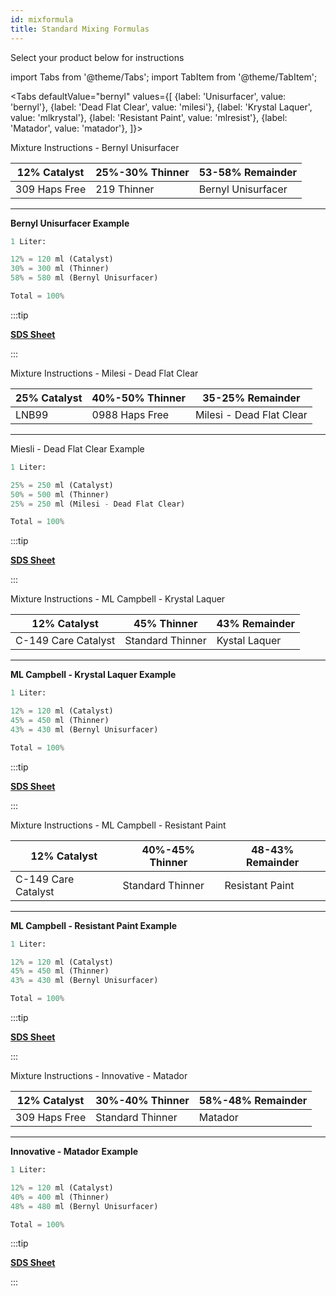 ```yaml
---
id: mixformula
title: Standard Mixing Formulas
---
```


Select your product below for instructions

import Tabs from '@theme/Tabs';
import TabItem from '@theme/TabItem';

<Tabs
  defaultValue="bernyl"
  values={[
    {label: 'Unisurfacer', value: 'bernyl'},
    {label: 'Dead Flat Clear', value: 'milesi'},
    {label: 'Krystal Laquer', value: 'mlkrystal'},
    {label: 'Resistant Paint', value: 'mlresist'},
    {label: 'Matador', value: 'matador'},
  ]}>
  <TabItem value="bernyl">

Mixture Instructions - Bernyl Unisurfacer

| 12% Catalyst  | 25%-30% Thinner | 53-58% Remainder |
| ---          | ---              |              --- |
| 309 Haps Free | 219 Thinner | Bernyl Unisurfacer |

___

**Bernyl Unisurfacer Example**

```python {3-5}
1 Liter:

12% = 120 ml (Catalyst)
30% = 300 ml (Thinner)
58% = 580 ml (Bernyl Unisurfacer)

Total = 100%
```
:::tip

[**SDS Sheet**](https://www.acromapro.com/swaservice/hearsdata/HearsDocumentLookupAction/download/DF5350001/ACROMAPRO/SDS/2/CA)

:::

 </TabItem>
 <TabItem value="milesi">

Mixture Instructions - Milesi - Dead Flat Clear

| 25% Catalyst  | 40%-50% Thinner | 35-25% Remainder |
| ---          | ---              |              --- |
| LNB99 | 0988 Haps Free | Milesi - Dead Flat Clear |

___

Miesli - Dead Flat Clear Example

```python
1 Liter:

25% = 250 ml (Catalyst)
50% = 500 ml (Thinner)
25% = 250 ml (Milesi - Dead Flat Clear)

Total = 100%
```
:::tip

[**SDS Sheet**](https://www.acromapro.com/swaservice/hearsdata/HearsDocumentLookupAction/download/DF5350001/ACROMAPRO/SDS/2/CA)

:::

 </TabItem>
 <TabItem value="mlkrystal">
 
Mixture Instructions - ML Campbell - Krystal Laquer

| 12% Catalyst  | 45% Thinner | 43% Remainder |
| ---          | ---              |              --- |
| C-149 Care Catalyst | Standard Thinner | Kystal Laquer |

___

**ML Campbell - Krystal Laquer Example**

```python
1 Liter:

12% = 120 ml (Catalyst)
45% = 450 ml (Thinner)
43% = 430 ml (Bernyl Unisurfacer)

Total = 100%
```

:::tip

[**SDS Sheet**](https://www.paintdocs.com/docs/webPDF.jsp?SITEID=MLC&doctype=SDS&prodno=035777773413&lang=2)

:::

 </TabItem>
 <TabItem value="mlresist">
  
Mixture Instructions - ML Campbell - Resistant Paint

| 12% Catalyst  | 40%-45% Thinner | 48-43% Remainder |
| ---          | ---              |              --- |
| C-149 Care Catalyst | Standard Thinner | Resistant Paint |

___

**ML Campbell - Resistant Paint Example**

```python
1 Liter:

12% = 120 ml (Catalyst)
45% = 450 ml (Thinner)
43% = 430 ml (Bernyl Unisurfacer)

Total = 100%
```

:::tip

[**SDS Sheet**](https://www.paintdocs.com/docs/webPDF.jsp?SITEID=MLC&doctype=SDS&prodno=744815008652&lang=2)

:::

</TabItem>
 <TabItem value="matador">
  
Mixture Instructions - Innovative - Matador

| 12% Catalyst  | 30%-40% Thinner | 58%-48% Remainder |
| ---          | ---              |              --- |
| 309 Haps Free | Standard Thinner | Matador |

___

**Innovative - Matador Example**

```python
1 Liter:

12% = 120 ml (Catalyst)
40% = 400 ml (Thinner)
48% = 480 ml (Bernyl Unisurfacer)

Total = 100%
```

:::tip

[**SDS Sheet**](https://www.acromapro.com/swaservice/hearsdata/HearsDocumentLookupAction/download/DH5600012/ACROMAPRO/SDS/2/CA)

:::

</TabItem>
</Tabs>